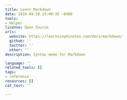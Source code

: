 ```yaml
---
title: Learn Markdown
date: 2018-04-20 15:00:35 -0400
tools:
- Helper
license: Open Source
urls:
  website: https://learnxinyminutes.com/docs/markdown/
  github: ''
  twitter: ''
  other: ''
description: Syntax memo for Markdown

language: ''
related_tools: []
tags:
- reference
resources: []
cat_test: ''

---
```

